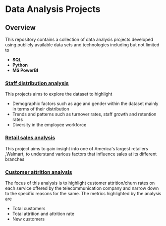 # Data Analysis Projects
## Overview
This repository contains a collection of data analysis projects developed using publicly available data sets and technologies including but not limited to
- **SQL**
- **Python**
- **MS PowerBI**

### [Staff distribution analysis](https://github.com/aghee/data_analytics_projects/tree/main/staff-distribution-sql-powerbi)
This projects aims to explore the dataset to highlight
- Demographic factors such as age and gender within the dataset mainly in terms of their distribution
- Trends and patterns such as turnover rates, staff growth and retention rates
- Diversity in the employee workforce

### [Retail sales analysis](https://github.com/aghee/data_analytics_projects/tree/main/retail-sales-analysis)
This project aims to gain insight into one of America's largest retailers ,Walmart, to understand various factors that influence sales at its different branches

### [Customer attrition analysis](https://github.com/aghee/data_analytics_projects/tree/main/customer-attrition-analysis)
The focus of this analysis is to highlight customer attrition/churn rates on each service offered by the telecommunication company and narrow down to the specific reasons for the same. The metrics highlighted by the analysis are
- Total customers
- Total attrition and attrition rate
- New customers
